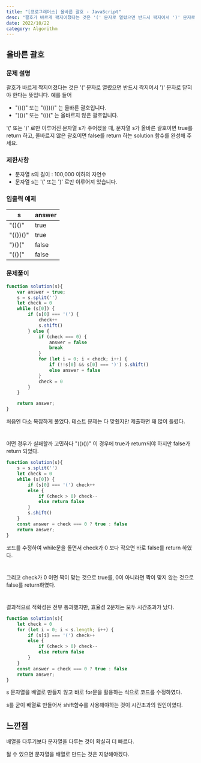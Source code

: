 ```yaml
---
title: "[프로그래머스] 올바른 괄호 - JavaScript"
desc: "괄호가 바르게 짝지어졌다는 것은 '(' 문자로 열렸으면 반드시 짝지어서 ')' 문자로 닫혀야 한다는 뜻입니다."
date: 2022/10/22
category: Algorithm
---
```

## 올바른 괄호
### 문제 설명
괄호가 바르게 짝지어졌다는 것은 '(' 문자로 열렸으면 반드시 짝지어서 ')' 문자로 닫혀야 한다는 뜻입니다. 예를 들어
- "()()" 또는 "(())()" 는 올바른 괄호입니다.
- ")()(" 또는 "(()(" 는 올바르지 않은 괄호입니다.

'(' 또는 ')' 로만 이루어진 문자열 s가 주어졌을 때, 문자열 s가 올바른 괄호이면 true를 return 하고, 올바르지 않은 괄호이면 false를 return 하는 solution 함수를 완성해 주세요.

### 제한사항
- 문자열 s의 길이 : 100,000 이하의 자연수
- 문자열 s는 '(' 또는 ')' 로만 이루어져 있습니다.

### 입출력 예제
|s|answer|
| - | - |
|"()()"|true|
|"(())()"|true|
|")()("|false|
|"(()("|false|

### 문제풀이
```js
function solution(s){
    var answer = true;
    s = s.split('')
    let check = 0
    while (s[0]) {
        if (s[0] === '(') {
            check++
            s.shift()
        } else {
            if (check === 0) {
                answer = false
                break
            }
            for (let i = 0; i < check; i++) {
                if (!!s[0] && s[0] === ')') s.shift()
                else answer = false
            }
            check = 0
        }
    }

    return answer;
}
```
처음엔 다소 복잡하게 풀었다. 테스트 문제는 다 맞췄지만 제출하면 꽤 많이 틀렸다.
#
어떤 경우가 실패할까 고민하다 "(()())" 이 경우에 true가 return되야 하지만 false가 return 되었다.

```js
function solution(s){
    s = s.split('')
    let check = 0
    while (s[0]) {
        if (s[0] === '(') check++
        else {
            if (check > 0) check--
            else return false
        }
        s.shift()
    }
    const answer = check === 0 ? true : false
    return answer;
}
```
코드를 수정하여 while문을 돌면서 check가 0 보다 작으면 바로 false를 return 하였다.
#
그리고 check가 0 이면 짝이 맞는 것으로 true를, 0이 아니라면 짝이 맞지 않는 것으로 false를 return하였다.
#
결과적으로 적확성은 전부 통과했지만, 효율성 2문제는 모두 시간초과가 났다.
```js
function solution(s){
    let check = 0
    for (let i = 0; i < s.length; i++) {
        if (s[i] === '(') check++
        else {
            if (check > 0) check--
            else return false
        }
    }
    const answer = check === 0 ? true : false
    return answer;
}
```
s 문자열을 배열로 만들지 않고 바로 for문을 활용하는 식으로 코드를 수정하였다.

s를 굳이 배열로 만들어서 shift함수를 사용해야하는 것이 시간초과의 원인이였다.

## 느낀점
배열을 다루기보다 문자열을 다루는 것이 확실히 더 빠르다.

될 수 있으면 문자열을 배열로 만드는 것은 지양해야겠다.